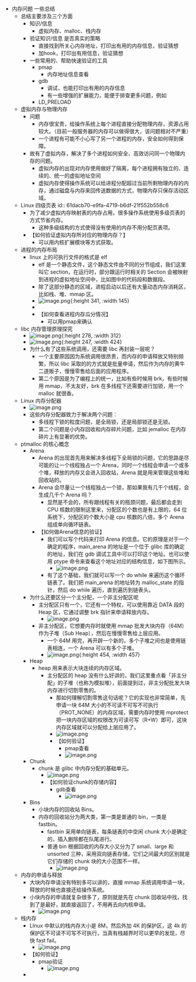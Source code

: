- 内存问题 一些总结
	- 总结主要涉及三个方面
		- 知识/信息
			- 虚拟内存、malloc、栈内存
		- 验证知识/信息 是否真实的策略
			- 直接找到所关心内存地址，打印出有用的内存信息，验证猜想
			- 加hook，打印出有用信息，验证猜想
		- 一些常用的、帮助快速验证的工具
			- pmap
				- 内存地址信息查看
			- gdb
				- 调试，也能打印出有用的内存信息
				- 有一些增强的扩展能力，能便于排查更多问题，例如
			- LD_PRELOAD
	- 虚拟内存与物理内存
		- 问题
			- 内存很宝贵，给操作系统上每个进程直接分配物理内存，资源占用较大。（目前一般服务器的内存可以做得很大，该问题相对不严重）
			- 一个进程有可能不小心写了另一个进程的内存，安全如何得到保障。
		- 故有了虚拟内存，解决了多个进程如何安全、高效访问同一个物理内存的问题。
			- 虚拟内存的出现对内存使用做好了隔离，每个进程拥有独立的、连续的、统一的虚拟地址空间
			- 虚拟内存使得操作系统可以给进程分配超过当前所剩物理内存的内存，通过磁盘与内存来回传送数据的方式，物理内存只保存活动区域。
	- Linux 四级页表
	  id:: 61dacb70-e9fa-4719-b6df-21f552b558c6
		- 为了减少虚拟内存映射表的内存占用，很多操作系统使用多级页表的方式节省内存。
			- 这种多级结构的方式使得没有使用的内存不用分配页表项。
		- 【如何验证虚拟内存所对应的物理内存？】
			- 可以用内核扩展模块等方式获取。
	- 进程的内存布局
		- linux 上的可执行文件的格式是 elf
			- elf 是一个静态文件，这个静态文件由不同的分节组成，我们这里叫它 section，在运行时，部分跟运行时相关的 Section 会被映射到进程的虚拟地址空间中，比如图中的代码段和数据段。
			- 除了这部分静态的区域，进程启动以后还有大量动态内存消耗区，比如栈、堆、mmap 区。
			- ![image.png](../assets/image_1641729134697_0.png){:height 341, :width 145}
			-
			- 【如何查看进程内存瓜分情况】
				- 可以用pmap来确认
	- libc 内存管理原理探究
		- ![image.png](../assets/image_1641729235905_0.png){:height 278, :width 312}
		- ![image.png](../assets/image_1641729255682_0.png){:height 247, :width 424}
		- 为什么有了这些系统调用，还需要 libc 再封装一层呢？
			- 一个主要原因因为系统调用很昂贵，而内存的申请释放又特别频繁，所以 libc 采取的的方式就是批量申请，然后作为内存的黄牛二道贩子，慢慢零售给后面的应用程序。
			- 第二个原因是为了编程上的统一，比如有些时候用 brk，有些时候用 mmap，不太友好，brk 在多线程下还需要进行加锁，用一个 malloc 就很香。
	- Linux 内存分配器
		- ![image.png](../assets/image_1641729327370_0.png)
		- 这些内存分配器致力于解决两个问题：
			- 多线程下锁的粒度问题，是全局锁，还是局部锁还是无锁。
			- 第二个问题是小内存回收和内存碎片问题，比如 jemalloc 在内存碎片上有显著的优势。
	- ptmalloc 的核心概念
		- Arena
			- Arena 的出现首先用来解决多线程下全局锁的问题，它的思路是尽可能的让一个线程独占一个 Arena，同时一个线程会申请一个或多个堆，释放的内存又会进入回收站，Arena 就是用来管理这些堆和回收站的。
			- Arena 会尽量让一个线程独占一个锁，那如果我有几千个线程，会生成几千个 Arena 吗？
				- 显然是不会的，所有跟线程有关的瓶颈问题，最后都会走到 CPU 核数的限制这里来，分配区的个数也是有上限的，64 位系统下，分配区的个数大小是 cpu 核数的八倍，多个 Arena 组成单向循环链表。
			- 【如何做Arena信息的验证】
				- 我们可以写个代码来打印 Arena 的信息。它的原理是对于一个确定的程序，main_arena 的地址是一个位于 glibc 库的确定的地址，我们在 gdb 调试工具中可以打印这个地址。也可以使用 ptype 命令来查看这个地址对应的结构信息，如下图所示。
					- ![image.png](../assets/image_1641729444392_0.png)
				- 有了这个基础，我们就可以写一个 do while 来遍历这个循环链表了。我们把 main_arena 的地址转为 malloc_state 的指针，然后 do while 遍历，直到遍历到链表头。
		- 为什么还要区分一个主分配，一个非主分配区呢
			- 主分配区只有一个，它还有一个特权，可以使用靠近 DATA 段的 Heap 区，它通过调整 brk 指针来申请释放内存。
				- ![image.png](../assets/image_1641729505264_0.png)
			- 非主分配区，它想要内存时就使用 mmap 批发大块内存（64M）作为子堆（Sub Heap），然后在慢慢零售给上层应用。
				- 一个 64M 用完，再开辟一个新的，多个子堆之间也是使用链表相连，一个 Arena 可以有多个子堆。
				- ![image.png](../assets/image_1641729535313_0.png){:height 454, :width 457}
		- Heap
			- heap 用来表示大块连续的内存区域。
				- 主分配区的 heap 没有什么好讲的，我们这里重点看「非主分配」的子堆（也称为模拟堆），前面提到过，非主分配批发大块内存进行切割零售的。
					- 那如何理解切割零售这句话呢？它的实现也非常简单，先申请一块 64M 大小的不可读不可写不可执行（PROT_NONE）的内存区域，需要内存时使用 mprotect 把一块内存区域的权限改为可读可写（R+W）即可，这块内存区域就可以分配给上层应用了。
					- ![image.png](../assets/image_1641729607887_0.png)
					- 【如何验证】
						- pmap查看
						- ![image.png](../assets/image_1641729624203_0.png)
		- Chunk
			- chunk 是 glibc 中内存分配的基础单元。
				- ![image.png](../assets/image_1641729685111_0.png)
				- 【如何验证chunk的存储内容】
					- gdb查看
						- ![image.png](../assets/image_1641729720750_0.png)
		- Bins
			- 小块内存的回收站 Bins。
			- 内存的回收站分为两大类，第一类是普通的 bin，一类是 fastbin。
				- fastbin 采用单向链表，每条链表的中空闲 chunk 大小是确定的，插入删除都在队尾进行。
				- 普通 bin 根据回收的内存大小又分为了 small、large 和 unsorted 三种，采用双向链表存储，它们之间最大的区别就是它们存储的 chunk 块的大小范围不一样。
					- ![image.png](../assets/image_1641729809006_0.png)
	- 内存的申请与释放
		- 大块内存申请没有特别多可以讲的，直接 mmap 系统调用申请一块，释放的时候也直接还给操作系统。
		- 小块内存的申请就复杂很多了，原则就是先在 chunk 回收站中找，找到了是最好，就直接返回了，不用再去向内核申请。
			- ![image.png](../assets/image_1641729857961_0.png)
	- 栈内存
		- LInux 中默认的栈内存大小是 8M，然后外加 4K 的保护区，这 4k 的保护区不可读不可写不可执行，当真有栈越界时可以更早的发现，尽快 fast fail。
			- ![image.png](../assets/image_1641729881093_0.png)
		- 【如何验证】
			- pmap验证
				- ![image.png](../assets/image_1641729903927_0.png)
		-